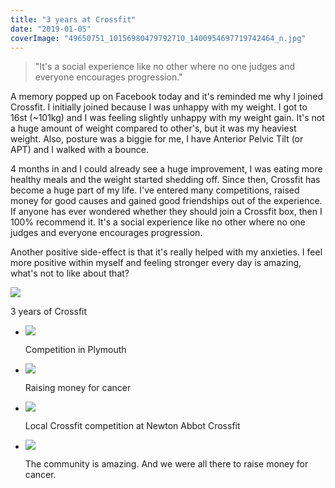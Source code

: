 ```yaml
---
title: "3 years at Crossfit"
date: "2019-01-05"
coverImage: "49650751_10156980479792710_1400954697719742464_n.jpg"
---
```


>   
> "It's a social experience like no other where no one judges and everyone encourages progression."

A memory popped up on Facebook today and it's reminded me why I joined Crossfit. I initially joined because I was unhappy with my weight. I got to 16st (~101kg) and I was feeling slightly unhappy with my weight gain. It's not a huge amount of weight compared to other's, but it was my heaviest weight. Also, posture was a biggie for me, I have Anterior Pelvic Tilt (or APT) and I walked with a bounce.

4 months in and I could already see a huge improvement, I was eating more healthy meals and the weight started shedding off. Since then, Crossfit has become a huge part of my life. I've entered many competitions, raised money for good causes and gained good friendships out of the experience. If anyone has ever wondered whether they should join a Crossfit box, then I 100% recommend it. It's a social experience like no other where no one judges and everyone encourages progression.

Another positive side-effect is that it's really helped with my anxieties. I feel more positive within myself and feeling stronger every day is amazing, what's not to like about that?

![](https://i1.wp.com/michaelbrooks.co.uk/wp-content/uploads/2019/01/IMG_20190105_182025.jpg?fit=750%2C750&ssl=1)

3 years of Crossfit

- ![](https://michaelbrooks.co.uk/wp-content/uploads/2018/05/FB_IMG_1524544170682.jpg)
    
    Competition in Plymouth
    
- ![](https://michaelbrooks.co.uk/wp-content/uploads/2018/10/received_254984908497029-1024x768.jpeg)
    
    Raising money for cancer
    
- ![](https://michaelbrooks.co.uk/wp-content/uploads/2018/11/IMG_20181105_102545_272.jpg)
    
    Local Crossfit competition at Newton Abbot Crossfit
    
- ![](https://michaelbrooks.co.uk/wp-content/uploads/2018/10/FB_IMG_1540153634550-1024x683.jpg)
    
    The community is amazing. And we were all there to raise money for cancer.
